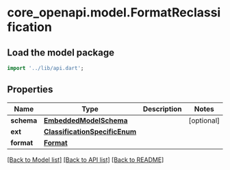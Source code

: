 # core_openapi.model.FormatReclassification

## Load the model package
```dart
import '../lib/api.dart';
```

## Properties
Name | Type | Description | Notes
------------ | ------------- | ------------- | -------------
**schema** | [**EmbeddedModelSchema**](EmbeddedModelSchema.md) |  | [optional] 
**ext** | [**ClassificationSpecificEnum**](ClassificationSpecificEnum.md) |  | 
**format** | [**Format**](Format.md) |  | 

[[Back to Model list]](../README.md#documentation-for-models) [[Back to API list]](../README.md#documentation-for-api-endpoints) [[Back to README]](../README.md)



